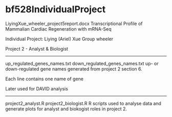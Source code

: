 # bf528IndividualProject

LiyingXue_wheeler_project5report.docx
Transcriptional Profile of Mammalian Cardiac Regeneration with mRNA-Seq

Individual Project: Liying (Ariel) Xue
Group wheeler

Project 2 - Analyst & Biologist

-----------------------------------------------------------------------------------------------
up_regulated_genes_names.txt
down_regulated_genes_names.txt
up- or down-regulated gene names generated from project 2 section 6.

Each line contains one name of gene

Later used for DAVID analysis

-----------------------------------------------------------------------------------------------
project2_analyst.R
project2_biologist.R
R scripts used to analyse data and generate plots for analyst and biokogist roles in project 2.
